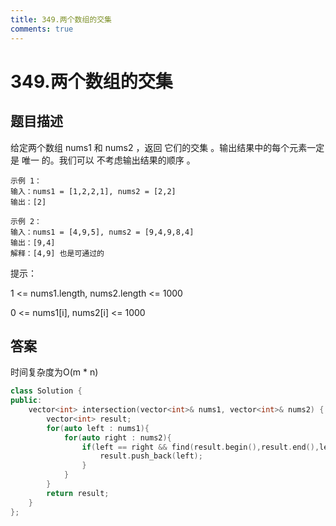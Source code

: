 ```yaml
---
title: 349.两个数组的交集
comments: true
---
```


#  349.两个数组的交集
## 题目描述
给定两个数组 nums1 和 nums2 ，返回 它们的交集 。输出结果中的每个元素一定是 唯一 的。我们可以 不考虑输出结果的顺序 。


    示例 1：
    输入：nums1 = [1,2,2,1], nums2 = [2,2]
    输出：[2]

    示例 2：
    输入：nums1 = [4,9,5], nums2 = [9,4,9,8,4]
    输出：[9,4]
    解释：[4,9] 也是可通过的
 

提示：

1 <= nums1.length, nums2.length <= 1000

0 <= nums1[i], nums2[i] <= 1000

## 答案
时间复杂度为O(m * n)
```cpp
class Solution {
public:
    vector<int> intersection(vector<int>& nums1, vector<int>& nums2) {
        vector<int> result;
        for(auto left : nums1){
            for(auto right : nums2){
                if(left == right && find(result.begin(),result.end(),left) == result.end()){
                    result.push_back(left);
                }
            }
        }
        return result;
    }
};
```